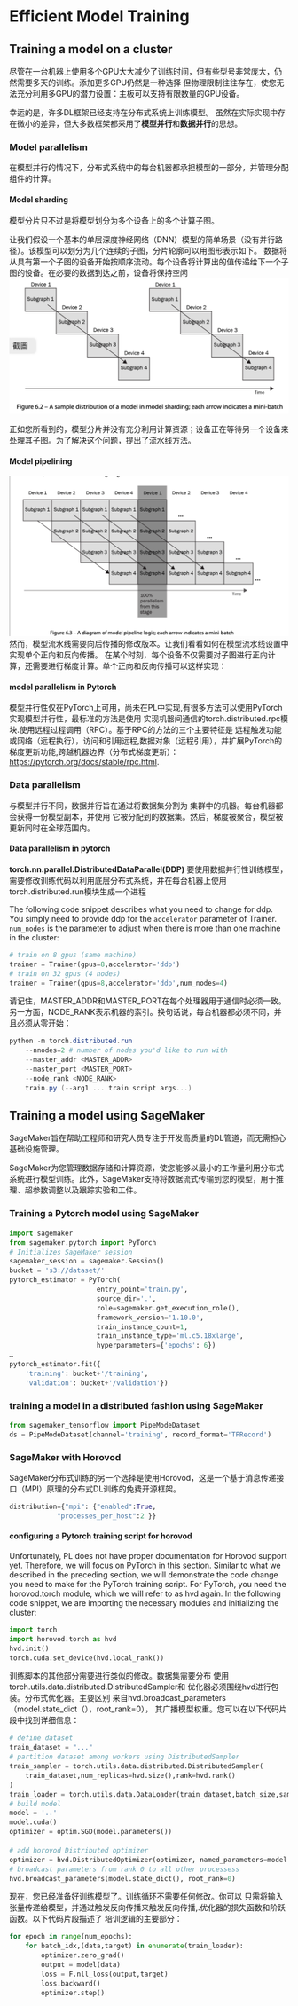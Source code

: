 # Efficient Model Training 

## Training  a model on a cluster 
尽管在一台机器上使用多个GPU大大减少了训练时间，但有些型号非常庞大，仍然需要多天的训练。添加更多GPU仍然是一种选择
但物理限制往往存在，使您无法充分利用多GPU的潜力设置：主板可以支持有限数量的GPU设备。


幸运的是，许多DL框架已经支持在分布式系统上训练模型。
虽然在实际实现中存在微小的差异，但大多数框架都采用了**模型并行**和**数据并行**的思想。

### Model parallelism
在模型并行的情况下，分布式系统中的每台机器都承担模型的一部分，并管理分配组件的计算。

#### Model sharding 
模型分片只不过是将模型划分为多个设备上的多个计算子图。


让我们假设一个基本的单层深度神经网络（DNN）模型的简单场景（没有并行路径）。该模型可以划分为几个连续的子图，分片轮廓可以用图形表示如下。
数据将从具有第一个子图的设备开始按顺序流动。每个设备将计算出的值传递给下一个子图的设备。在必要的数据到达之前，设备将保持空闲
<img src = 'model_sharding.png'>

正如您所看到的，模型分片并没有充分利用计算资源；设备正在等待另一个设备来处理其子图。为了解决这个问题，提出了流水线方法。

#### Model pipelining 
<img src = 'model_pipe.png'>
然而，模型流水线需要向后传播的修改版本。让我们看看如何在模型流水线设置中实现单个正向和反向传播。
在某个时刻，每个设备不仅需要对子图进行正向计算，还需要进行梯度计算。单个正向和反向传播可以这样实现：

#### model parallelism in Pytorch 
模型并行性仅在PyTorch上可用，尚未在PL中实现,有很多方法可以使用PyTorch实现模型并行性，最标准的方法是使用
实现机器间通信的torch.distributed.rpc模块.使用远程过程调用（RPC）。基于RPC的方法的三个主要特征是
远程触发功能或网络（远程执行），访问和引用远程,数据对象（远程引用），并扩展PyTorch的梯度更新功能,跨越机器边界（分布式梯度更新）：https://pytorch.org/docs/stable/rpc.html.

### Data parallelism 
与模型并行不同，数据并行旨在通过将数据集分割为 集群中的机器。每台机器都会获得一份模型副本，并使用
它被分配到的数据集。然后，梯度被聚合，模型被更新同时在全球范围内。

#### Data parallelism in pytorch
**torch.nn.parallel.DistributedDataParallel(DDP)**
要使用数据并行性训练模型，需要修改训练代码以利用底层分布式系统，并在每台机器上使用torch.distributed.run模块生成一个进程

The following code snippet describes what you need to change for ddp. You simply need to provide
ddp for the `accelerator` parameter of Trainer. `num_nodes` is the parameter to adjust when
there is more than one machine in the cluster:

```python
# train on 8 gpus (same machine)
trainer = Trainer(gpus=8,accelerator='ddp')
# train on 32 gpus (4 nodes)
trainer = Trainer(gpus=8,accelerator='ddp',num_nodes=4)
```
请记住，MASTER_ADDR和MASTER_PORT在每个处理器用于通信时必须一致。另一方面，NODE_RANK表示机器的索引。换句话说，每台机器都必须不同，并且必须从零开始：
```powershell
python -m torch.distributed.run
    --nnodes=2 # number of nodes you'd like to run with
    --master_addr <MASTER_ADDR>
    --master_port <MASTER_PORT>
    --node_rank <NODE_RANK>
    train.py (--arg1 ... train script args...)
```

## Training  a model using SageMaker 
SageMaker旨在帮助工程师和研究人员专注于开发高质量的DL管道，而无需担心基础设施管理。

SageMaker为您管理数据存储和计算资源，使您能够以最小的工作量利用分布式系统进行模型训练。此外，SageMaker支持将数据流式传输到您的模型，用于推理、超参数调整以及跟踪实验和工件。
### Training a Pytorch model using SageMaker 
```python
import sagemaker
from sagemaker.pytorch import PyTorch
# Initializes SageMaker session
sagemaker_session = sagemaker.Session()
bucket = 's3://dataset/'
pytorch_estimator = PyTorch(
                      entry_point='train.py',
                      source_dir='.',
                      role=sagemaker.get_execution_role(),
                      framework_version='1.10.0',
                      train_instance_count=1,
                      train_instance_type='ml.c5.18xlarge',
                      hyperparameters={'epochs': 6})
…
pytorch_estimator.fit({
    'training': bucket+'/training',
    'validation': bucket+'/validation'})
```

### training a model in a distributed fashion using SageMaker 

```python
from sagemaker_tensorflow import PipeModeDataset
ds = PipeModeDataset(channel='training', record_format='TFRecord') 
```
### SageMaker with Horovod 
SageMaker分布式训练的另一个选择是使用Horovod，这是一个基于消息传递接口（MPI）原理的分布式DL训练的免费开源框架。
```python
distribution={"mpi": {"enabled":True, 
            "processes_per_host":2 }}
```


#### configuring a Pytorch training script for horovod
Unfortunately, PL does not have proper documentation for Horovod support yet. Therefore, we will
focus on PyTorch in this section. Similar to what we described in the preceding section, we will
demonstrate the code change you need to make for the PyTorch training script. For PyTorch, you
need the horovod.torch module, which we will refer to as hvd again. In the following code
snippet, we are importing the necessary modules and initializing the cluster:

```python
import torch
import horovod.torch as hvd 
hvd.init()
torch.cuda.set_device(hvd.local_rank())

```
训练脚本的其他部分需要进行类似的修改。数据集需要分布
使用torch.utils.data.distributed.DistributedSampler和
优化器必须围绕hvd进行包装。分布式优化器。主要区别
来自hvd.broadcast_parameters（model.state_dict（），root_rank=0），
其广播模型权重。您可以在以下代码片段中找到详细信息：
```python
# define dataset
train_dataset = "..."
# partition dataset among workers using DistributedSampler
train_sampler = torch.utils.data.distributed.DistributedSampler(
    train_dataset,num_replicas=hvd.size(),rank=hvd.rank()
)
train_loader = torch.utils.data.DataLoader(train_dataset,batch_size,sampler=trian_sampler)
# build model
model = '..'
model.cuda()
optimizer = optim.SGD(model.parameters())

# add horovod Distributed optimizer 
optimizer = hvd.DistributedOptimizer(optimizer, named_parameters=model.named_parameters())
# broadcast parameters from rank 0 to all other processess
hvd.broadcast_parameters(model.state_dict(), root_rank=0)
```
现在，您已经准备好训练模型了。训练循环不需要任何修改。你可以
只需将输入张量传递给模型，并通过触发反向传播来触发反向传播,.优化器的损失函数和阶跃函数。以下代码片段描述了
培训逻辑的主要部分：
```python
for epoch in range(num_epochs):
    for batch_idx,(data,target) in enumerate(train_loader):
        optimizer.zero_grad()
        output = model(data)
        loss = F.nll_loss(output,target)
        loss.backward()
        optimizer.step()
```
